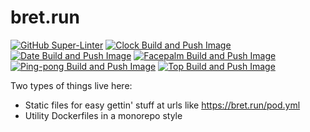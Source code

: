 # bret.run

[![GitHub Super-Linter](https://github.com/bretfisher/bret.run/workflows/Lint%20Code%20Base/badge.svg)](https://github.com/BretFisher/bret.run/actions/workflows/linter.yml)
[![Clock Build and Push Image](https://github.com/bretfisher/bret.run/actions/workflows/clock.yml/badge.svg?branch=main)](https://github.com/BretFisher/bret.run/actions/workflows/clock.yml)
[![Date Build and Push Image](https://github.com/bretfisher/bret.run/actions/workflows/date.yml/badge.svg?branch=main)](https://github.com/BretFisher/bret.run/actions/workflows/date.yml)
[![Facepalm Build and Push Image](https://github.com/bretfisher/bret.run/actions/workflows/facepalm.yml/badge.svg?branch=main)](https://github.com/BretFisher/bret.run/actions/workflows/facepalm.yml)
[![Ping-pong Build and Push Image](https://github.com/bretfisher/bret.run/actions/workflows/pingpong.yml/badge.svg?branch=main)](https://github.com/BretFisher/bret.run/actions/workflows/pingpong.yml)
[![Top Build and Push Image](https://github.com/bretfisher/bret.run/actions/workflows/top.yml/badge.svg?branch=main)](https://github.com/BretFisher/bret.run/actions/workflows/top.yml)

Two types of things live here:

* Static files for easy gettin' stuff at urls like https://bret.run/pod.yml
* Utility Dockerfiles in a monorepo style
